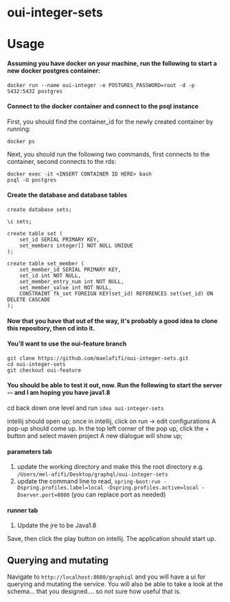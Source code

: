 # oui-integer-sets

# Usage
#### Assuming you have docker on your machine, run the following to start a new docker postgres container:
```
docker run --name oui-integer -e POSTGRES_PASSWORD=root -d -p 5432:5432 postgres
```
#### Connect to the docker container and connect to the psql instance
First, you should find the container_id for the newly created container by running:
```
docker ps
```

Next, you should run the following two commands, first connects to the container, second connects to the rds:
```
docker exec -it <INSERT CONTAINER ID HERE> bash
psql -U postgres
```

#### Create the database and database tables
```
create database sets;

\c sets;

create table set (
    set_id SERIAL PRIMARY KEY,
    set_members integer[] NOT NULL UNIQUE
);

create table set_member (
    set_member_id SERIAL PRIMARY KEY,
    set_id int NOT NULL,
    set_member_entry_num int NOT NULL,
    set_member_value int NOT NULL,
    CONSTRAINT fk_set FOREIGN KEY(set_id) REFERENCES set(set_id) ON DELETE CASCADE
);
```

#### Now that you have that out of the way, it's probably a good idea to clone this repository, then cd into it. 
#### You'll want to use the oui-feature branch
```
git clone https://github.com/maelafifi/oui-integer-sets.git
cd oui-integer-sets 
git checkout oui-feature
```
#### You should be able to test it out, now. Run the following to start the server -- and I am hoping you have java1.8
cd back down one level and run `idea oui-integer-sets`

intellij should open up; once in intellij, click on run -> edit configurations
A pop-up should come up. In the top left corner of the pop up, click the + button and select maven project
A new dialogue will show up; 
#### parameters tab
1. update the working directory and make this the root directory e.g. `/Users/mel-afifi/Desktop/graphql/oui-integer-sets`
2. update the command line to read, `spring-boot:run -Dspring.profiles.label=local -Dspring.profiles.active=local -Dserver.port=8080` (you can replace port as needed)
#### runner tab
1. Update the jre to be Java1.8

Save, then click the play button on intellij. The application should start up. 

## Querying and mutating
Navigate to `http://localhost:8080/graphiql` and you will have a ui for querying and mutating the service.
You will also be able to take a look at the schema... that you designed.... so not sure how useful that is. 
